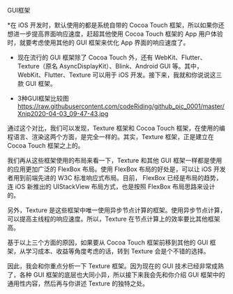 GUI框架

*在 iOS 开发时，默认使用的都是系统自带的 Cocoa Touch 框架，所以如果你还想进一步提高界面响应速度，赶超其他使用 Cocoa Touch 框架的 App 用户体验时，就要考虑使用其他的 GUI 框架来优化 App 界面的响应速度了。

* 现在流行的 GUI 框架除了 Cocoa Touch 外，还有 WebKit、Flutter、Texture（原名 AsyncDisplayKit）、Blink、Android GUI 等。其中，WebKit、Flutter、Texture 可以用于 iOS 开发。接下来，我就和你说说这三款 GUI 框架。

* 3种GUI框架比较图
https://raw.githubusercontent.com/codeRiding/github_pic_0001/master/Xnip2020-04-03_09-47-43.jpg

通过这个对比，我们可以发现，Texture 框架和 Cocoa Touch 框架，在使用的编程语言、渲染这两个方面，是完全一样的。其实，Texture 框架，正是建立在 Cocoa Touch 框架之上的。

我们再从这些框架使用的布局来看一下，Texture 和其他 GUI 框架一样都是使用的应用更加广泛的 FlexBox 布局。使用 FlexBox 布局的好处是，可以让 iOS 开发者用到前端先进的 W3C 标准响应式布局。目前， FlexBox 已经是布局的趋势，连 iOS 新推出的 UIStackView 布局方式，也是按照 FlexBox 布局思路来设计的。

另外，Texture 是这些框架中唯一使用异步节点计算的框架。使用异步节点计算，可以提高主线程的响应速度。所以，Texture 在节点计算上的效率要比其他框架高。

基于以上三个方面的原因，如果要从 Cocoa Touch 框架前移到其他的 GUI 框架，从学习成本、收益等角度考虑的话，转到 Texture 会是个不错的选择。

因此，我会和你重点分析一下 Texture 框架。因为现在的 GUI 技术已经非常成熟了，各种 GUI 框架的底层也大同小异，所以接下来我会先和你介绍 GUI 框架中的通用性内容，然后再与你讲述 Texture 的独特之处。